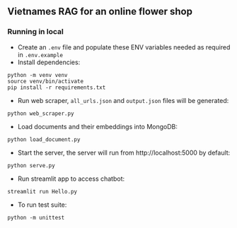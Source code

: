 ## Vietnames RAG for an online flower shop ##

### Running in local ###
- Create an `.env` file and populate these ENV variables needed as required in  `.env.example`
- Install dependencies:
```
python -m venv venv
source venv/bin/activate
pip install -r requirements.txt
```

- Run web scraper, `all_urls.json` and  `output.json` files will be generated:
```
python web_scraper.py
```

- Load documents and their embeddings into MongoDB:
```
python load_document.py
```

- Start the server, the server will run from http://localhost:5000 by default:
```
python serve.py
```

- Run streamlit app to access chatbot:
```
streamlit run Hello.py
```

- To run test suite:
```
python -m unittest
```

